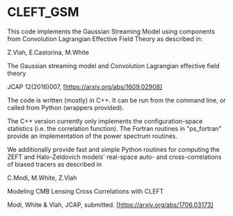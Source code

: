 # CLEFT_GSM

This code implements the Gaussian Streaming Model using components from
Convolution Lagrangian Effective Field Theory as described in:

Z.Vlah, E.Castorina, M.White

The Gaussian streaming model and Convolution Lagrangian effective field theory

JCAP 12(2016)007, [https://arxiv.org/abs/1609.02908]

The code is written (mostly) in C++.  It can be run from the command line, or
called from Python (wrappers provided).

The C++ version currently only implements the configuration-space statistics
(i.e. the correlation function).  The Fortran routines in "ps_fortran" provide
an implementation of the power spectrum routines.

We additionally provide fast and simple Python routines for computing the ZEFT
and Halo-Zeldovich models' real-space auto- and cross-correlations of biased tracers
as described in

C.Modi, M.White, Z.Vlah

Modeling CMB Lensing Cross Correlations with CLEFT

Modi, White & Vlah, JCAP, submitted. [https://arxiv.org/abs/1706.03173]
